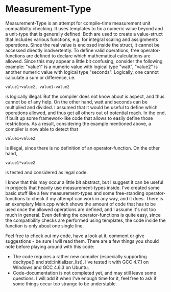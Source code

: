 Measurement-Type
================

Measurement-Type is an attempt for compile-time measurement unit compatibilty checking. It uses templates to fix a numeric value beyond and a unit-type
that is generally defined. Both are used to create a value-struct that includes various functions, e.g. for integral scaling and assignments operations.
Since the real value is enclosed inside the struct, it cannot be accessed directly inadvertently. To define valid operations, free operator-functions are defined to declare which mathematical calculations are allowed.
Since this may appear a little bit confusing, consider the following example:
"value1" is a numeric value with logical type "watt", "value2" is another numeric value with logical type "seconds". Logically, one cannot calculate a sum or difference, i.e.
    
    value1+value2, value1-value2

is logically illegal. But the compiler does not know about is aspect, and thus cannot be of any help. On the other hand, watt and seconds can be multiplied and divided. I assumed that it would be useful to define which operations allowed, and thus get all others out of potential reach. In the end, if built up some framework-like code that allows to easily define those restrictions. As a result, considering the example mentioned above, a compiler is now able to detect that

    value1+value2

is illegal, since there is no definition of an operator-function. On the other hand,

    value1*value2

is tested and considered as legal code.

I know that this may occur a little bit abstract, but I suggest it can be useful in projects that heavily use measurement-types inside. I've created some basic stuff like a few measurement-types and some free-standing operator-functions to check if my attempt can work in any way, and it does.
There is an exemplary Main.cpp which shows the amount of code that has to be used once the allowed operations are defined, and I assume it's not too much in general. Even defining the operator-functions is quite easy, since the compatibility checks are performed using templates, the code inside the function is only about one single line.

Feel free to check out my code, have a look at it, comment or give suggestions - be sure I will read them.
There are a few things you should note before playing around with this code:
* The code requires a rather new compiler (especially supporting decltype() and std::initializer_list). I've tested it with GCC 4.7.1 on Windows and GCC 4.6.3 on Ubuntu.
* Code-documentation is not completed yet, and may still leave some questions. I will add it when I've enough time for it, feel free to ask if some things occur too strange to be understable.

